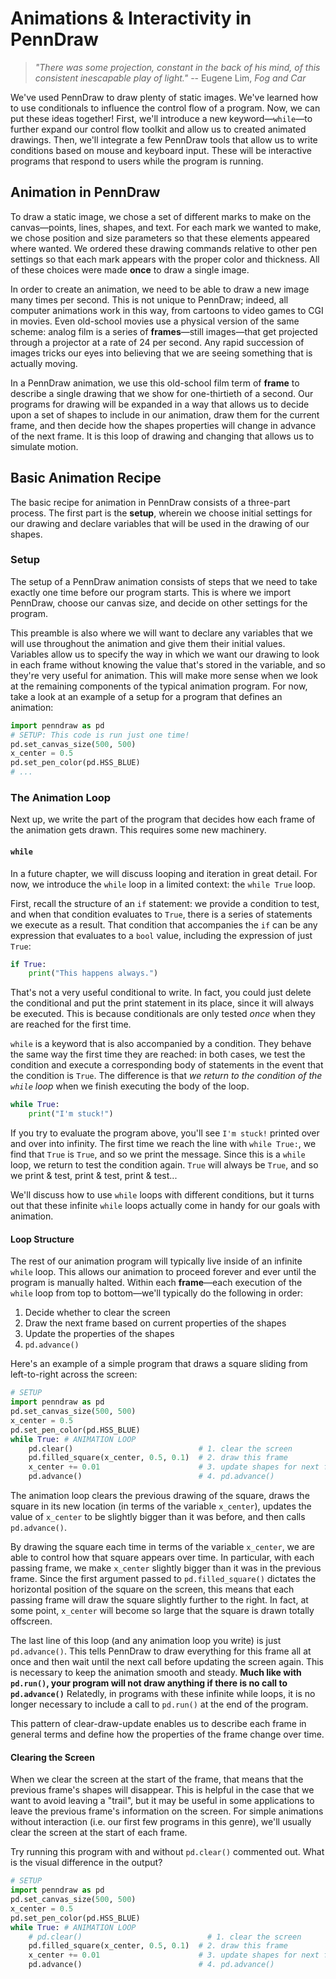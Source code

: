 # Animations & Interactivity in PennDraw

> *"There was some projection, constant in the back of his mind, of this consistent inescapable play of light."*
> -- Eugene Lim, *Fog and Car*

We've used PennDraw to draw plenty of static images. We've learned how to use conditionals to influence the control flow of a program. Now, we can put these ideas together! First, we'll introduce a new keyword—`while`—to further expand our control flow toolkit and allow us to created animated drawings. Then, we'll integrate a few PennDraw tools that allow us to write conditions based on mouse and keyboard input. These will be interactive programs that respond to users while the program is running. 

## Animation in PennDraw

To draw a static image, we chose a set of different marks to make on the canvas—points, lines, shapes, and text. For each mark we wanted to make, we chose position and size parameters so that these elements appeared where wanted. We ordered these drawing commands relative to other pen settings so that each mark appears with the proper color and thickness. All of these choices were made **once** to draw a single image. 

In order to create an animation, we need to be able to draw a new image many times per second. This is not unique to PennDraw; indeed, all computer animations work in this way, from cartoons to video games to CGI in movies. Even old-school movies use a physical version of the same scheme: analog film is a series of **frames**—still images—that get projected through a projector at a rate of 24 per second. Any rapid succession of images tricks our eyes into believing that we are seeing something that is actually moving. 

In a PennDraw animation, we use this old-school film term of **frame** to describe a single drawing that we show for one-thirtieth of a second. Our programs for drawing will be expanded in a way that allows us to decide upon a set of shapes to include in our animation, draw them for the current frame, and then decide how the shapes properties will change in advance of the next frame. It is this loop of drawing and changing that allows us to simulate motion.

## Basic Animation Recipe

The basic recipe for animation in PennDraw consists of a three-part process. The first part is the **setup**, wherein we choose initial settings for our drawing and declare variables that will be used in the drawing of our shapes.

### Setup

The setup of a PennDraw animation consists of steps that we need to take exactly one time before our program starts. This is where we import PennDraw, choose our canvas size, and decide on other settings for the program.

This preamble is also where we will want to declare any variables that we will use throughout the animation and give them their initial values. Variables allow us to specify the way in which we want our drawing to look in each frame without knowing the value that's stored in the variable, and so they're very useful for animation. This will make more sense when we look at the remaining components of the typical animation program. For now, take a look at an example of a setup for a program that defines an animation:

```python
import penndraw as pd
# SETUP: This code is run just one time!
pd.set_canvas_size(500, 500)
x_center = 0.5
pd.set_pen_color(pd.HSS_BLUE)
# ...
```

### The Animation Loop

Next up, we write the part of the program that decides how each frame of the animation gets drawn. This requires some new machinery.

#### `while`

In a future chapter, we will discuss looping and iteration in great detail. For now, we introduce the `while` loop in a limited context: the `while True` loop.

First, recall the structure of an `if` statement: we provide a condition to test, and when that condition evaluates to `True`, there is a series of statements we execute as a result. That condition that accompanies the `if` can be any expression that evaluates to a `bool` value, including the expression of just `True`:

```python
if True:
    print("This happens always.")
```

That's not a very useful conditional to write. In fact, you could just delete the conditional and put the print statement in its place, since it will always be executed. This is because conditionals are only tested *once* when they are reached for the first time.

`while` is a keyword that is also accompanied by a condition. They behave the same way the first time they are reached: in both cases, we test the condition and execute a corresponding body of statements in the event that the condition is `True`. The difference is that *we return to the condition of the `while` loop* when we finish executing the body of the loop.

```python
while True:
    print("I'm stuck!")
```

If you try to evaluate the program above, you'll see `I'm stuck!` printed over and over into infinity. The first time we reach the line with `while True:`, we find that `True` is `True`, and so we print the message. Since this is a `while` loop, we return to test the condition again. `True` will always be `True`, and so we print & test, print & test, print & test...

We'll discuss how to use `while` loops with different conditions, but it turns out that these infinite `while` loops actually come in handy for our goals with animation.

#### Loop Structure

The rest of our animation program will typically live inside of an infinite `while` loop. This allows our animation to proceed forever and ever until the program is manually halted. Within each **frame**—each execution of the `while` loop from top to bottom—we'll typically do the following in order:

1. Decide whether to clear the screen
2. Draw the next frame based on current properties of the shapes
3. Update the properties of the shapes
4. `pd.advance()`

Here's an example of a simple program that draws a square sliding from left-to-right across the screen:

```python
# SETUP
import penndraw as pd
pd.set_canvas_size(500, 500)
x_center = 0.5 
pd.set_pen_color(pd.HSS_BLUE)
while True: # ANIMATION LOOP
    pd.clear()                            # 1. clear the screen
    pd.filled_square(x_center, 0.5, 0.1)  # 2. draw this frame
    x_center += 0.01                      # 3. update shapes for next frame
    pd.advance()                          # 4. pd.advance()
```

The animation loop clears the previous drawing of the square, draws the square in its new location (in terms of the variable `x_center`), updates the value of `x_center` to be slightly bigger than it was before, and then calls `pd.advance()`.

By drawing the square each time in terms of the variable `x_center`, we are able to control how that square appears over time. In particular, with each passing frame, we make `x_center` slightly bigger than it was in the previous frame. Since the first argument passed to `pd.filled_square()` dictates the horizontal position of the square on the screen, this means that each passing frame will draw the square slightly further to the right. In fact, at some point, `x_center` will become so large that the square is drawn totally offscreen.

The last line of this loop (and any animation loop you write) is just `pd.advance()`. This tells PennDraw to draw everything for this frame all at once and then wait until the next call before updating the screen again. This is necessary to keep the animation smooth and steady. **Much like with `pd.run()`, your program will not draw anything if there is no call to `pd.advance()`** Relatedly, in programs with these infinite while loops, it is no longer necessary to include a call to `pd.run()` at the end of the program. 

This pattern of clear-draw-update enables us to describe each frame in general terms and define how the properties of the frame change over time.


#### Clearing the Screen

When we clear the screen at the start of the frame, that means that the previous frame's shapes will disappear. This is helpful in the case that we want to avoid leaving a "trail", but it may be useful in some applications to leave the previous frame's information on the screen. For simple animations without interaction (i.e. our first few programs in this genre), we'll usually clear the screen at the start of each frame.

Try running this program with and without `pd.clear()` commented out. What is the visual difference in the output?

```python
# SETUP
import penndraw as pd
pd.set_canvas_size(500, 500)
x_center = 0.5 
pd.set_pen_color(pd.HSS_BLUE)
while True: # ANIMATION LOOP
    # pd.clear()                            # 1. clear the screen
    pd.filled_square(x_center, 0.5, 0.1)  # 2. draw this frame
    x_center += 0.01                      # 3. update shapes for next frame
    pd.advance()                          # 4. pd.advance()
```